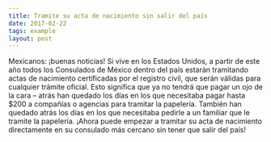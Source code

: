 ```yaml
---
title: Tramite su acta de nacimiento sin salir del país
date: 2017-02-22
tags: example
layout: post
---
```


Mexicanos: ¡buenas noticias! Si vive en los Estados Unidos, a partir de este año todos los Consulados de México dentro del país estarán tramitando actas de nacimiento certificadas por el registro civil, que serán válidas para cualquier trámite oficial. Esto significa que ya no tendrá que pagar un ojo de la cara – atrás han quedado los días en los que necesitaba pagar hasta $200 a compañías o agencias para tramitar la papelería. También han quedado atrás los días en los que necesitaba pedirle a un familiar que le tramite la papelería. ¡Ahora puede empezar a tramitar su acta de nacimiento directamente en su consulado más cercano sin tener que salir del país!
